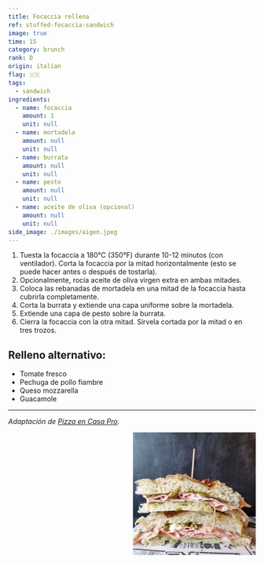 ```yaml
---
title: Focaccia rellena
ref: stuffed-focaccia-sandwich
image: true
time: 15
category: brunch
rank: D
origin: italian
flag: 🇮🇹
tags:
  - sandwich
ingredients:
  - name: focaccia
    amount: 1
    unit: null
  - name: mortadela
    amount: null
    unit: null
  - name: burrata
    amount: null
    unit: null
  - name: pesto
    amount: null
    unit: null
  - name: aceite de oliva (opcional)
    amount: null
    unit: null
side_image: ./images/aigen.jpeg
---
```


1. Tuesta la focaccia a 180°C (350°F) durante 10-12 minutos (con ventilador). Corta la focaccia por la mitad horizontalmente (esto se puede hacer antes o después de tostarla).
2. Opcionalmente, rocía aceite de oliva virgen extra en ambas mitades.
3. Coloca las rebanadas de mortadela en una mitad de la focaccia hasta cubrirla completamente.
4. Corta la burrata y extiende una capa uniforme sobre la mortadela.
5. Extiende una capa de pesto sobre la burrata.
6. Cierra la focaccia con la otra mitad. Sírvela cortada por la mitad o en tres trozos.

## Relleno alternativo:
- Tomate fresco
- Pechuga de pollo fiambre
- Queso mozzarella
- Guacamole
  
---

_Adaptación de [Pizza en Casa Pro](https://pizzaencasapro.com/receta/bocata-de-focaccia-rellena/)._

<img src="images/stuffed_focaccia_sandwich.png" style="width:250px; float:right;"/>